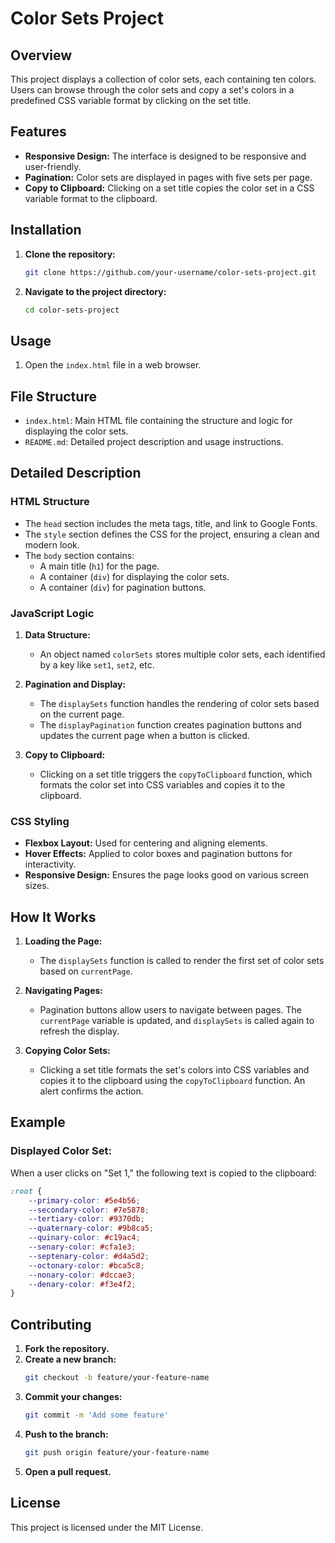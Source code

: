 # Color Sets Project

## Overview

This project displays a collection of color sets, each containing ten colors. Users can browse through the color sets and copy a set's colors in a predefined CSS variable format by clicking on the set title.

## Features

- **Responsive Design:** The interface is designed to be responsive and user-friendly.
- **Pagination:** Color sets are displayed in pages with five sets per page.
- **Copy to Clipboard:** Clicking on a set title copies the color set in a CSS variable format to the clipboard.

## Installation

1. **Clone the repository:**
   ```sh
   git clone https://github.com/your-username/color-sets-project.git
   ```
2. **Navigate to the project directory:**
   ```sh
   cd color-sets-project
   ```

## Usage

1. Open the `index.html` file in a web browser.

## File Structure

- `index.html`: Main HTML file containing the structure and logic for displaying the color sets.
- `README.md`: Detailed project description and usage instructions.

## Detailed Description

### HTML Structure

- The `head` section includes the meta tags, title, and link to Google Fonts.
- The `style` section defines the CSS for the project, ensuring a clean and modern look.
- The `body` section contains:
  - A main title (`h1`) for the page.
  - A container (`div`) for displaying the color sets.
  - A container (`div`) for pagination buttons.

### JavaScript Logic

1. **Data Structure:**
   - An object named `colorSets` stores multiple color sets, each identified by a key like `set1`, `set2`, etc.

2. **Pagination and Display:**
   - The `displaySets` function handles the rendering of color sets based on the current page.
   - The `displayPagination` function creates pagination buttons and updates the current page when a button is clicked.

3. **Copy to Clipboard:**
   - Clicking on a set title triggers the `copyToClipboard` function, which formats the color set into CSS variables and copies it to the clipboard.

### CSS Styling

- **Flexbox Layout:** Used for centering and aligning elements.
- **Hover Effects:** Applied to color boxes and pagination buttons for interactivity.
- **Responsive Design:** Ensures the page looks good on various screen sizes.

## How It Works

1. **Loading the Page:**
   - The `displaySets` function is called to render the first set of color sets based on `currentPage`.

2. **Navigating Pages:**
   - Pagination buttons allow users to navigate between pages. The `currentPage` variable is updated, and `displaySets` is called again to refresh the display.

3. **Copying Color Sets:**
   - Clicking a set title formats the set's colors into CSS variables and copies it to the clipboard using the `copyToClipboard` function. An alert confirms the action.

## Example

### Displayed Color Set:

When a user clicks on "Set 1," the following text is copied to the clipboard:

```css
:root {
    --primary-color: #5e4b56;
    --secondary-color: #7e5878;
    --tertiary-color: #9370db;
    --quaternary-color: #9b8ca5;
    --quinary-color: #c19ac4;
    --senary-color: #cfa1e3;
    --septenary-color: #d4a5d2;
    --octonary-color: #bca5c8;
    --nonary-color: #dccae3;
    --denary-color: #f3e4f2;
}
```

## Contributing

1. **Fork the repository.**
2. **Create a new branch:**
   ```sh
   git checkout -b feature/your-feature-name
   ```
3. **Commit your changes:**
   ```sh
   git commit -m 'Add some feature'
   ```
4. **Push to the branch:**
   ```sh
   git push origin feature/your-feature-name
   ```
5. **Open a pull request.**

## License

This project is licensed under the MIT License.
